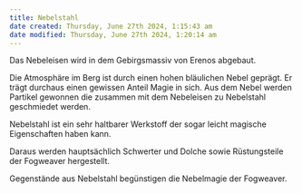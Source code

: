```yaml
---
title: Nebelstahl
date created: Thursday, June 27th 2024, 1:15:43 am
date modified: Thursday, June 27th 2024, 1:20:14 am
---
```


Das Nebeleisen wird in dem Gebirgsmassiv von Erenos abgebaut. 

Die Atmosphäre im Berg ist durch einen hohen bläulichen Nebel geprägt. Er trägt durchaus einen gewissen Anteil Magie in sich. Aus dem Nebel werden Partikel gewonnen die zusammen mit dem Nebeleisen zu Nebelstahl geschmiedet werden. 

Nebelstahl ist ein sehr haltbarer Werkstoff der sogar leicht magische Eigenschaften haben kann. 

Daraus werden hauptsächlich Schwerter und Dolche sowie Rüstungsteile der Fogweaver hergestellt. 

Gegenstände aus Nebelstahl begünstigen die Nebelmagie der Fogweaver. 
